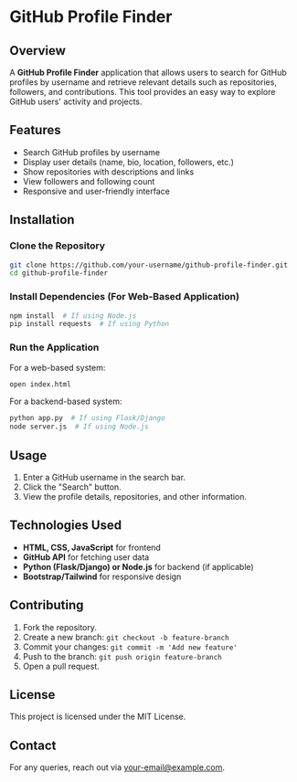 # GitHub Profile Finder

## Overview
A **GitHub Profile Finder** application that allows users to search for GitHub profiles by username and retrieve relevant details such as repositories, followers, and contributions. This tool provides an easy way to explore GitHub users' activity and projects.

## Features
- Search GitHub profiles by username
- Display user details (name, bio, location, followers, etc.)
- Show repositories with descriptions and links
- View followers and following count
- Responsive and user-friendly interface

## Installation

### Clone the Repository
```bash
git clone https://github.com/your-username/github-profile-finder.git
cd github-profile-finder
```

### Install Dependencies (For Web-Based Application)
```bash
npm install  # If using Node.js
pip install requests  # If using Python
```

### Run the Application
For a web-based system:
```bash
open index.html
```
For a backend-based system:
```bash
python app.py  # If using Flask/Django
node server.js  # If using Node.js
```

## Usage
1. Enter a GitHub username in the search bar.
2. Click the "Search" button.
3. View the profile details, repositories, and other information.

## Technologies Used
- **HTML, CSS, JavaScript** for frontend
- **GitHub API** for fetching user data
- **Python (Flask/Django) or Node.js** for backend (if applicable)
- **Bootstrap/Tailwind** for responsive design

## Contributing
1. Fork the repository.
2. Create a new branch: `git checkout -b feature-branch`
3. Commit your changes: `git commit -m 'Add new feature'`
4. Push to the branch: `git push origin feature-branch`
5. Open a pull request.

## License
This project is licensed under the MIT License.

## Contact
For any queries, reach out via [your-email@example.com](mailto:your-email@example.com).

